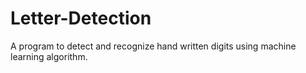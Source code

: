 # Letter-Detection
A program to detect and recognize hand written digits using machine learning algorithm.
